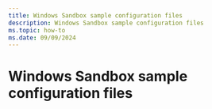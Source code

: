 ```yaml
---
title: Windows Sandbox sample configuration files
description: Windows Sandbox sample configuration files
ms.topic: how-to
ms.date: 09/09/2024
---
```


# Windows Sandbox sample configuration files
